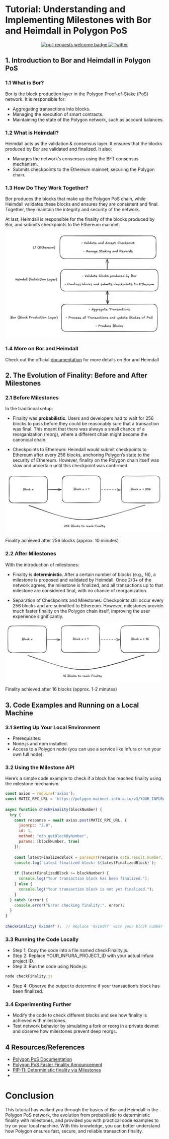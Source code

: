 # Tutorial: Understanding and Implementing Milestones with Bor and Heimdall in Polygon PoS

<div align="center">
  <p align="center">
    <a href="http://makeapullrequest.com">
      <img alt="pull requests welcome badge" src="https://img.shields.io/badge/PRs-welcome-brightgreen.svg?style=flat">
    </a>
    <a href="https://twitter.com/BrianSeong99">
      <img alt="Twitter" src="https://img.shields.io/twitter/url/https/twitter.com/BrianSeong99.svg?style=social&label=Follow%20%40BrianSeong99">
    </a>
  </p>
</div>

## 1. Introduction to Bor and Heimdall in Polygon PoS

### 1.1 What is Bor?

Bor is the block production layer in the Polygon Proof-of-Stake (PoS) network. It is responsible for:

- Aggregating transactions into blocks.
- Managing the execution of smart contracts.
- Maintaining the state of the Polygon network, such as account balances.

### 1.2 What is Heimdall?

Heimdall acts as the validation & consensus layer. It ensures that the blocks produced by Bor are validated and finalized. It also:

- Manages the network’s consensus using the BFT consensus mechanism.
- Submits checkpoints to the Ethereum mainnet, securing the Polygon chain.

### 1.3 How Do They Work Together?

Bor produces the blocks that make up the Polygon PoS chain, while Heimdall validates these blocks and ensures they are consistent and final. Together, they maintain the integrity and security of the network.

At last, Heimdall is responsible for the finality of the blocks produced by Bor, and submits checkpoints to the Ethereum mainnet.

![Bor and Heimdall](./pics/Bor&Heimdall.png)

### 1.4 More on Bor and Heimdall

Check out the official [documentation](https://docs.polygon.technology/pos/architecture/#architectural-overview) for more details on Bor and Heimdall

## 2. The Evolution of Finality: Before and After Milestones

### 2.1 Before Milestones

In the traditional setup:

- Finality was **probabilistic**. Users and developers had to wait for 256 blocks to pass before they could be reasonably sure that a transaction was final. This meant that there was always a small chance of a reorganization (reorg), where a different chain might become the canonical chain.

- Checkpoints to Ethereum: Heimdall would submit checkpoints to Ethereum after every 256 blocks, anchoring Polygon’s state to the security of Ethereum. However, finality on the Polygon chain itself was slow and uncertain until this checkpoint was confirmed.

![Finality Before Milestones](./pics/256.png)

Finality achieved after 256 blocks (approx. 10 minutes)

### 2.2 After Milestones

With the introduction of milestones:

- Finality is **deterministic**. After a certain number of blocks (e.g., 16), a milestone is proposed and validated by Heimdall. Once 2/3+ of the network agrees, the milestone is finalized, and all transactions up to that milestone are considered final, with no chance of reorganization.

- Separation of Checkpoints and Milestones: Checkpoints still occur every 256 blocks and are submitted to Ethereum. However, milestones provide much faster finality on the Polygon chain itself, improving the user experience significantly.

![Finality After Milestones](./pics/16.png)

Finality achieved after 16 blocks (approx. 1-2 minutes)

## 3. Code Examples and Running on a Local Machine

### 3.1 Setting Up Your Local Environment

- Prerequisites:
- Node.js and npm installed.
- Access to a Polygon node (you can use a service like Infura or run your own full node).

### 3.2 Using the Milestone API

Here’s a simple code example to check if a block has reached finality using the milestone mechanism.
```javascript
const axios = require('axios');
const MATIC_RPC_URL = 'https://polygon-mainnet.infura.io/v3/YOUR_INFURA_PROJECT_ID';

async function checkFinality(blockNumber) {
  try {
    const response = await axios.post(MATIC_RPC_URL, {
      jsonrpc: "2.0",
      id: 1,
      method: "eth_getBlockByNumber",
      params: [blockNumber, true]
    });
    
    const latestFinalizedBlock = parseInt(response.data.result.number, 16);
    console.log(`Latest finalized block: ${latestFinalizedBlock}`);
    
    if (latestFinalizedBlock >= blockNumber) {
      console.log("Your transaction block has been finalized.");
    } else {
      console.log("Your transaction block is not yet finalized.");
    }
  } catch (error) {
    console.error("Error checking finality:", error);
  }
}

checkFinality('0x10d4f');  // Replace '0x10d4f' with your block number in hex format
```

### 3.3 Running the Code Locally

- Step 1: Copy the code into a file named checkFinality.js.
- Step 2: Replace YOUR_INFURA_PROJECT_ID with your actual Infura project ID.
- Step 3: Run the code using Node.js:

```javascript
node checkFinality.js
```


- Step 4: Observe the output to determine if your transaction’s block has been finalized.

### 3.4 Experimenting Further

- Modify the code to check different blocks and see how finality is achieved with milestones.
- Test network behavior by simulating a fork or reorg in a private devnet and observe how milestones prevent deep reorgs.

## 4 Resources/References
- [Polygon PoS Documentation](https://docs.polygon.technology/docs/pos/overview)
- [Polygon PoS Faster Finality Announcement](https://polygon.technology/blog/faster-finality-with-the-aalborg-upgrade-for-polygon-proof-of-stake-network)
- [PIP-11: Deterministic finality via Milestones](https://forum.polygon.technology/t/pip-11-deterministic-finality-via-milestones/11918)
- 

# Conclusion

This tutorial has walked you through the basics of Bor and Heimdall in the Polygon PoS network, the evolution from probabilistic to deterministic finality with milestones, and provided you with practical code examples to try on your local machine. With this knowledge, you can better understand how Polygon ensures fast, secure, and reliable transaction finality.